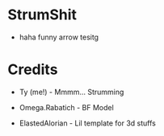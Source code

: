 # StrumShit

* haha funny arrow tesitg

# Credits

* Ty (me!) - Mmmm... Strumming

* Omega.Rabatich - BF Model

* ElastedAlorian - Lil template for 3d stuffs
